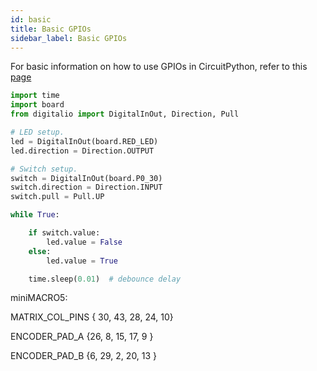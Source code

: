 ```yaml
---
id: basic
title: Basic GPIOs
sidebar_label: Basic GPIOs
---
```



For basic information on how to use GPIOs in CircuitPython, refer to this [page](https://learn.adafruit.com/circuitpython-digital-inputs-and-outputs)



``` python
import time
import board
from digitalio import DigitalInOut, Direction, Pull

# LED setup.
led = DigitalInOut(board.RED_LED)
led.direction = Direction.OUTPUT

# Switch setup.
switch = DigitalInOut(board.P0_30)
switch.direction = Direction.INPUT
switch.pull = Pull.UP

while True:

    if switch.value:
        led.value = False
    else:
        led.value = True

    time.sleep(0.01)  # debounce delay
```

miniMACRO5:

MATRIX_COL_PINS { 30, 43, 28, 24, 10}

ENCODER_PAD_A  {26, 8, 15, 17, 9 }

ENCODER_PAD_B  {6, 29, 2, 20, 13 }